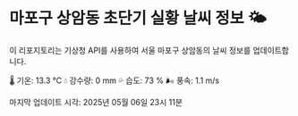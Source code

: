 
# 마포구 상암동 초단기 실황 날씨 정보 🌤️

이 리포지토리는 기상청 API를 사용하여 서울 마포구 상암동의 날씨 정보를 업데이트합니다. 

🌡️ 기온: 13.3 ℃
💧 강수량: 0 mm
💦 습도: 73 %
🌬️ 풍속: 1.1 m/s

마지막 업데이트 시각: 2025년 05월 06일 23시 11분    
